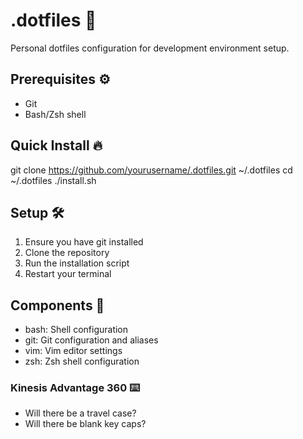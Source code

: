 # .dotfiles 🚀
Personal dotfiles configuration for development environment setup.

## Prerequisites ⚙️

- Git
- Bash/Zsh shell

## Quick Install 🔥


git clone https://github.com/yourusername/.dotfiles.git ~/.dotfiles
cd ~/.dotfiles
./install.sh


## Setup 🛠️

1. Ensure you have git installed
2. Clone the repository
3. Run the installation script
4. Restart your terminal


## Components 🧩
- bash: Shell configuration
- git: Git configuration and aliases
- vim: Vim editor settings
- zsh: Zsh shell configuration

### Kinesis Advantage 360 ⌨️
* Will there be a travel case?
* Will there be blank key caps?
